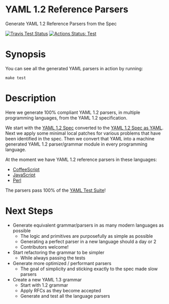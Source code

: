 YAML 1.2 Reference Parsers
==========================

Generate YAML 1.2 Reference Parsers from the Spec

[![Travis Test Status](https://travis-ci.org/yaml/yaml-reference-parser.svg?branch=master)](https://travis-ci.org/yaml/yaml-reference-parser)
[![Actions Status: Test](https://github.com/yaml/yaml-reference-parser/workflows/Test/badge.svg)](https://github.com/yaml/yaml-reference-parser/actions?query=workflow%3A"Test")

# Synopsis

You can see all the generated YAML parsers in action by running:
```
make test
```

# Description

Here we generate 100% compliant YAML 1.2 parsers, in multiple programming languages, from the YAML 1.2 specification.

We start with the [YAML 1.2 Spec](https://yaml.org/spec/1.2/spec.html#id2770814) converted to the [YAML 1.2 Spec as YAML](https://github.com/yaml/yaml-grammar/blob/master/yaml-spec-1.2-patch.yaml).
Next we apply some minimal local patches for various problems that have been identified in the spec.
Then we convert that YAML into a machine generated YAML 1.2 parser/grammar module in every programming language.

At the moment we have YAML 1.2 reference parsers in these languages:
  * [CoffeeScript](https://github.com/yaml/yaml-grammar/tree/master/parser/coffeescript/lib/grammar.coffee)
  * [JavaScript](https://github.com/yaml/yaml-grammar/tree/master/parser/javascript/lib/grammar.js)
  * [Perl](https://github.com/yaml/yaml-grammar/tree/master/parser/perl/lib/Grammar.pm)

The parsers pass 100% of the [YAML Test Suite](https://github.com/yaml/yaml-test-suite/)!

# Next Steps

* Generate equivalent grammar/parsers in as many modern languages as possible
  * The logic and primitives are purposefully as simple as possible
  * Generating a perfect parser in a new language should a day or 2
  * Contributors welcome!
* Start refactoring the grammar to be simpler
  * While always passing the tests
* Generate more optimized / performant parsers
  * The goal of simplicity and sticking exactly to the spec made slow parsers
* Create a new YAML 1.3 grammar
  * Start with 1.2 grammar
  * Apply RFCs as they become accepted
  * Generate and test all the language parsers
